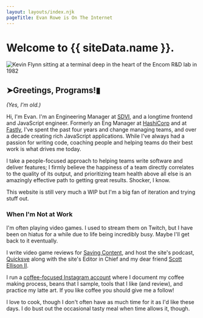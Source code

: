 ```yaml
---
layout: layouts/index.njk
pageTitle: Evan Rowe is On The Internet
---
```

<h1>
Welcome to {{ siteData.name }}.
</h1>
<img class="big-image" src="https://cdn.glitch.global/bb2a64aa-d596-4b0f-839a-41f66ba7056e/Tron-Kevin-Flynn.jpg?v=1650396274623" alt="Kevin Flynn sitting at a terminal deep in the heart of the Encom R&D lab in 1982">

<div class="content">
<h2 class="underline"><span class="prompt" aria-hidden="true">➤</span>Greetings, Programs!<span class="cursor" aria-hidden="true">▮</span></h2>

_(Yes, I'm old.)_

Hi, I'm Evan. I'm an Engineering Manager at [SDVI](https://sdvi.com), and a longtime frontend and JavaScript engineer. Formerly an Eng Manager at [HashiCorp](https://www.hashicorp.com) and at [Fastly](https://www.fastly.com), I've spent the past four years and change managing teams, and over a decade creating rich JavaScript applications. While I've always had a passion for writing code, coaching people and helping teams do their best work is what drives me today.

I take a people-focused approach to helping teams write software and deliver features; I firmly believe the happiness of a team directly correlates to the quality of its output, and prioritizing team health above all else is an amazingly effective path to getting great results. Shocker, I know.

This website is still very much a WIP but I'm a big fan of iteration and trying stuff out.

### When I'm Not at Work

I'm often playing video games. I used to stream them on Twitch, but I have been on hiatus for a while due to life being incredibly busy. Maybe I'll get back to it eventually.

I write video game reviews for [Saving Content](https://www.savingcontent.com), and host the site's podcast, [Quicksve](https://www.anchor.fm/quicksavepodcast) along with the site's Editor in Chief and my dear friend [Scott Ellison II](https://mastodon.social/@hawkse).

I run a [coffee-focused Instagram account](https://www.instagram.com/evroweonline) where I document my coffee making process, beans that I sample, tools that I like (and review), and practice my latte art. If you like coffee you should give me a follow!
  
I love to cook, though I don't often have as much time for it as I'd like these days. I do bust out the occasional tasty meal when time allows it, though.
</div>